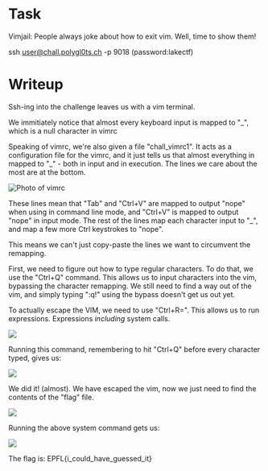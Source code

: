 # Task

Vimjail: People always joke about how to exit vim. Well, time to show them!

ssh user@chall.polygl0ts.ch -p 9018 (password:lakectf)

# Writeup
Ssh-ing into the challenge leaves us with a vim terminal. 

We immitiately notice that almost every keyboard input is mapped to "_", which is a null character in vimrc

Speaking of vimrc, we're also given a file "chall_vimrc1". It acts as a configuration file for the vimrc, and it just tells us that almost everything in mapped to "_" - both in input and in execution. The lines we care about the most are at the bottom.

![Photo of vimrc](https://i.imgur.com/0wTmUxN.jpg)

These lines mean that "Tab" and "Ctrl+V" are mapped to output "nope" when using in command line mode, and "Ctrl+V" is mapped to output "nope" in input mode.
The rest of the lines map each character input to "_", and map a few more Ctrl keystrokes to "nope". 

This means we can't just copy-paste the lines we want to circumvent the remapping.

First, we need to figure out how to type regular characters. To do that, we use the "Ctrl+Q" command. This allows us to input characters into the vim, bypassing the character remapping. We still need to find a way out of the vim, and simply typing ":q!" using the bypass doesn't get us out yet.

To actually escape the VIM, we need to use "Ctrl+R=". This allows us to run expressions. Expressions *including* system calls.

![](https://imgur.com/JmolFbB.jpg)

Running this command, remembering to hit "Ctrl+Q" before every character typed, gives us:

![](https://imgur.com/yskxhOc.jpg)

We did it! (almost). We have escaped the vim, now we just need to find the contents of the "flag" file. 

![](https://imgur.com/2PD0P3M.jpg)

Running the above system command gets us:

![](https://imgur.com/E4jMdY2.jpg)

The flag is: EPFL{i_could_have_guessed_it}
